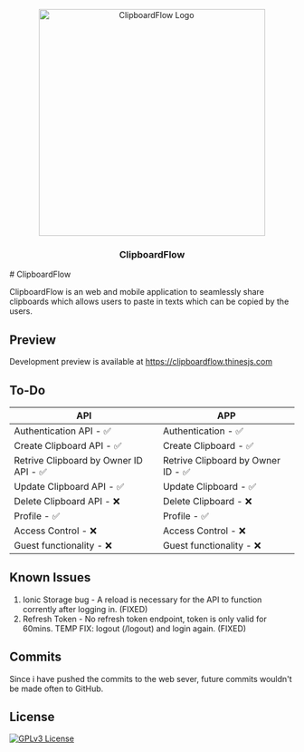 <p align="center"><a href="https://clipboardflow.thinesjs.com" target="_blank"><img src="https://clipboardflow.thinesjs.com/assets/icon/logo.svg" width="400" alt="ClipboardFlow Logo"></a></p>

<h3 align="center">ClipboardFlow</h3>
# ClipboardFlow

ClipboardFlow is an web and mobile application to seamlessly share clipboards which allows users to paste in texts which can be copied by the users.


## Preview

Development preview is available at https://clipboardflow.thinesjs.com

## To-Do

| API             | APP                                                                |
| ----------------- | ------------------------------------------------------------------ |
| Authentication API - ✅ | Authentication - ✅ |
| Create Clipboard API - ✅ | Create Clipboard - ✅ |
| Retrive Clipboard by Owner ID API - ✅ | Retrive Clipboard by Owner ID - ✅ |
| Update Clipboard API - ✅ | Update Clipboard - ✅ |
| Delete Clipboard API - ❌ | Delete Clipboard - ❌ |
| Profile - ✅ | Profile - ✅ |
| Access Control - ❌ | Access Control - ❌ |
| Guest functionality - ❌ | Guest functionality - ❌ |

## Known Issues

1. Ionic Storage bug - A reload is necessary for the API to function corrently after logging in. (FIXED)
2. Refresh Token - No refresh token endpoint, token is only valid for 60mins. TEMP FIX: logout (/logout) and login again. (FIXED)

## Commits

Since i have pushed the commits to the web sever, future commits wouldn't be made often to GitHub. 
    
## License

[![GPLv3 License](https://img.shields.io/badge/License-GPL%20v3-yellow.svg)](https://opensource.org/licenses/)
